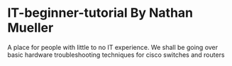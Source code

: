 # IT-beginner-tutorial By Nathan Mueller
A place for people with little to no IT experience. 
We shall be going over basic hardware troubleshooting techniques for cisco switches and routers
